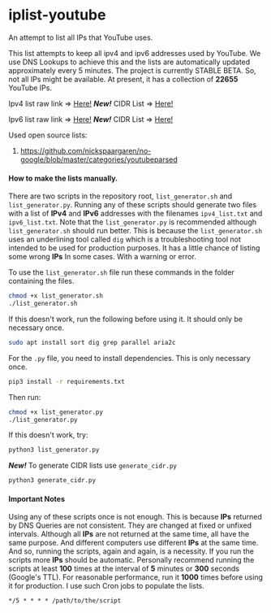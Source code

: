 # iplist-youtube
An attempt to list all IPs that YouTube uses.

This list attempts to keep all ipv4 and ipv6 addresses used by YouTube.
We use DNS Lookups to achieve this and the lists are automatically updated approximately every 5 minutes.
The project is currently STABLE BETA.
So, not all IPs might be available.
At present, it has a collection of
**22655**
YouTube IPs.

Ipv4 list raw link => [Here!](https://raw.githubusercontent.com/touhidurrr/iplist-youtube/main/ipv4_list.txt)
***New!*** CIDR List => [Here!](https://raw.githubusercontent.com/touhidurrr/iplist-youtube/main/cidr4.txt)

Ipv6 list raw link => [Here!](https://raw.githubusercontent.com/touhidurrr/iplist-youtube/main/ipv6_list.txt)
***New!*** CIDR List => [Here!](https://raw.githubusercontent.com/touhidurrr/iplist-youtube/main/cidr6.txt)

Used open source lists:
  1. https://github.com/nickspaargaren/no-google/blob/master/categories/youtubeparsed

#### How to make the lists manually.
There are two scripts in the repository root, `list_generator.sh` and `list_generator.py`.
Running any of these scripts should generate two files with a list of **IPv4** and **IPv6** addresses with the filenames `ipv4_list.txt` and `ipv6_list.txt`.
Note that the `list_generator.py` is recommended although `list_generator.sh` should run better.
This is because the `list_generator.sh` uses an underlining tool called `dig` which is a troubleshooting tool not intended to be used for production purposes.
It has a little chance of listing some wrong **IPs** In some cases.
With a warning or error.

To use the `list_generator.sh` file run these commands in the folder containing the files.
```bash
chmod +x list_generator.sh
./list_generator.sh
```
If this doesn't work, run the following before using it.
It should only be necessary once.
```bash
sudo apt install sort dig grep parallel aria2c
```
For the `.py` file, you need to install dependencies.
This is only necessary once.
```bash
pip3 install -r requirements.txt
```
Then run:
```bash
chmod +x list_generator.py
./list_generator.py
```
If this doesn't work, try:
```bash
python3 list_generator.py
```
***New!*** To generate CIDR lists use `generate_cidr.py`
```py
python3 generate_cidr.py
```
#### Important Notes
Using any of these scripts once is not enough.
This is because **IPs** returned by DNS Queries are not consistent.
They are changed at fixed or unfixed intervals.
Although all **IPs** are not returned at the same time, all have the same purpose.
And different computers use different **IPs** at the same time.
And so, running the scripts, again and again, is a necessity.
If you run the scripts more **IPs** should be automatic.
Personally recommend running the scripts at least **100** times at the interval of **5** minutes or **300** seconds (Google's TTL).
For reasonable performance, run it **1000** times before using it for production.
I use such Cron jobs to populate the lists.
```cron
*/5 * * * * /path/to/the/script
```
